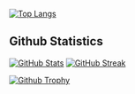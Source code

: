 <!--

# Hello! Welcome to my personal profile! I'm Yueyuan Li.

[![Gmail](https://img.shields.io/badge/Gmail-EA4335?logo=gmail&logoColor=white
)](mailto:rowena.academic@gmail.com)
[![Research Gate](
https://img.shields.io/badge/ResearchGate-00CCBB?logo=researchgate&logoColor=white
)](https://www.researchgate.net/profile/Yueyuan-Li-4)
[![Google Scholar](https://img.shields.io/badge/Google%20Scholar-4285F4?logo=googlescholar&logoColor=white
)](https://scholar.google.com/citations?user=GcxEMNIAAAAJ)
[![Twitter](https://img.shields.io/badge/Twitter_%40MotacillaAlba-1D9BF0?logo=twitter&logoColor=white)](https://twitter.com/SirenBlue3)
[![zhihu](https://img.shields.io/badge/dynamic/json?url=https%3A%2F%2Fapi.spencerwoo.com%2Fsubstats%2F%3Fsource%3Dzhihu%26queryKey%3Dravenclaw-32&logo=zhihu&logoColor=white&label=Zhihu&labelColor=0084FF&color=0084FF&query=$.data.totalSubs&suffix=%20Followers)](https://www.zhihu.com/people/ravenclaw-32)
[![LinkedIn](https://img.shields.io/badge/LinkedIn-0A66C2?logo=linkedin&logoColor=white
)](https://www.linkedin.com/in/yueyuanli/)

## About

- I'm currently a Ph.D. student at Shanghai Jiao Tong University.
- I'm affiliated with [CyberC3 Intelligent Vehicle Labs, Shanghai Jiao Tong University](https://cyberc3.sjtu.edu.cn/).
- My current research interest is in driving decision-making and interactive driving simulation.
- I'm the main maintainer of the repositories pinned following the profile. These projects are looking for collaborators!

## Programming Languages

My main programming language is Python. Recently, I am learning C# and Rust for my project.

![HTML5](https://img.shields.io/badge/HTML5-E34F26?style=for-the-badge&logo=html5&logoColor=white)
![CSS](https://img.shields.io/badge/CSS-239120?&style=for-the-badge&logo=css3&logoColor=white)
![LaTeX](https://img.shields.io/badge/latex-%23008080.svg?style=for-the-badge&logo=latex&logoColor=white)
![R](https://img.shields.io/badge/R-276DC3?style=for-the-badge&logo=r&logoColor=white)
![C++](https://img.shields.io/badge/C%2B%2B-00599C?style=for-the-badge&logo=c%2B%2B&logoColor=white)
![Python](https://img.shields.io/badge/Python-3776AB?style=for-the-badge&logo=python&logoColor=white) 
![Unity](https://img.shields.io/badge/Unity-100000?style=for-the-badge&logo=unity&logoColor=white)
![Django](https://img.shields.io/badge/django-%23092E20.svg?style=for-the-badge&logo=django&logoColor=white)

-->

[![Top Langs](https://github-readme-stats.vercel.app/api/top-langs/?username=MotacillaAlba&theme=transparent&layout=compact&PAT_1)](https://github.com/MotacillaAlba/github-readme-stats)

<!--
## Publications

Wu, Haoran, Yueyuan Li, Hanyang Zhuang, Chunxiang Wang, and Ming Yang. "[HR-Planner: A Hierarchical Highway Tactical Planner based on Residual Reinforcement Learning](https://ieeexplore.ieee.org/document/9812400)." In *2022 International Conference on Robotics and Automation (ICRA)*, pp. 7263-7269. IEEE, 2022.

Yuan, Wei, Yueyuan Li, Hanyang Zhuang, Chunxiang Wang, and Ming Yang. "[Prioritized experience replay-based deep q learning: Multiple-reward architecture for highway driving decision making](https://ieeexplore.ieee.org/document/9576818)." *IEEE Robotics & Automation Magazine* 28, no. 4 (2021): 21-31.

Yi, Cheng, Li Sujian, and Li Yueyuan. "[Unifying discourse resources with dependency framework](https://aclanthology.org/2021.ccl-1.94/)." In *Proceedings of the 20th Chinese National Conference on Computational Linguistics*, pp. 1058-1065. 2021.

Islam, Mobarakol, Yueyuan Li, and Hongliang Ren. "[Learning where to look while tracking instruments in robot-assisted surgery](https://link.springer.com/chapter/10.1007/978-3-030-32254-0_46)." In *International Conference on Medical Image Computing and Computer-Assisted Intervention*, pp. 412-420. Cham: Springer International Publishing, 2019.

Li, Yueyuan, Xuemei Chen, and Ming Yang. "[Optical flow based solar irradiance forecasting in satellite images](https://ieeexplore.ieee.org/abstract/document/9043950)." In *2019 IEEE International Conference on Real-time Computing and Robotics (RCAR)*, pp. 442-447. IEEE, 2019.
-->

## Github Statistics

[![GitHub Stats](https://github-readme-stats.vercel.app/api?username=MotacillaAlba&show_icons=true&theme=transparent&PAT_1)](https://github.com/anuraghazra/github-readme-stats)
[![GitHub Streak](https://github-readme-streak-stats.herokuapp.com/?user=MotacillaAlba&theme=transparent)](https://git.io/streak-stats)

[![Github Trophy](https://github-profile-trophy.vercel.app/?username=MotacillaAlba&theme=oldie&row=1)](https://github.com/ryo-ma/github-profile-trophy)
